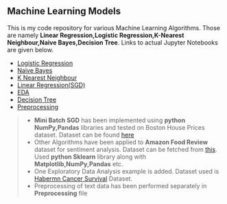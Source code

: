 ## Machine Learning Models

This is my code repository for various Machine Learning Algorithms. Those are namely **Linear Regression,Logistic Regression,K-Nearest Neighbour,Naive Bayes,Decision Tree**. Links to actual Jupyter Notebooks are given below. 
- [Logistic Regression](https://github.com/dipmukherg/MachineLearning/blob/master/Logistic%20_Regression-Sentiment_Analysis(Amazon_Food_Review_).ipynb)
- [Naive Bayes](https://github.com/dipmukherg/MachineLearning/blob/master/Naive_Bayes-Sentiment_Analysis(Amazon_Food_Review).ipynb)
- [K Nearest Neighbour](https://github.com/dipmukherg/MachineLearning/blob/master/KNN-Sentiment_Analysis(Amazon_Food_Review_).ipynb)
- [Linear Regression(SGD)](https://github.com/dipmukherg/MachineLearning/blob/master/Mini_Batch_SGD_Implementation.ipynb)
- [EDA](https://github.com/dipmukherg/MachineLearning/blob/master/EDA_(Haberman_Cancer_Survival).ipynb)
- [Decision Tree](https://github.com/dipmukherg/MachineLearning/blob/master/Decision_Tree.ipynb)
- [Preprocessing](https://github.com/dipmukherg/MachineLearning/blob/master/Preprocessing.ipynb)


>- **Mini Batch SGD** has been implemented using **python NumPy,Pandas** libraries and tested on Boston House Prices dataset. Dataset can be found [here](https://www.kaggle.com/schirmerchad/bostonhoustingmlnd)
>- Other Algorithms have been applied to **Amazon Food Review** dataset for sentiment analysis. Dataset can be fetched from [this](https://www.kaggle.com/snap/amazon-fine-food-reviews). Used **python Sklearn** library along with **Matplotlib,NumPy,Pandas** etc.
>- One Exploratory Data Analysis example is added. Dataset used is [Habermn Cancer Survival](https://www.kaggle.com/gilsousa/habermans-survival-data-set) Dataset.
>- Preprocessing of text data has been performed separately in **Preprocessing** file
